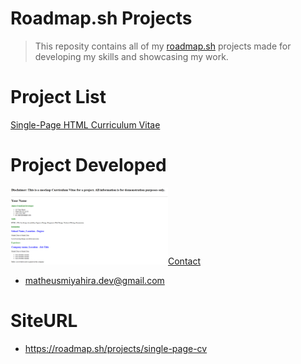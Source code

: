 # Roadmap.sh Projects
> This reposity contains all of my [roadmap.sh](https://roadmap.sh/) projects made for developing my skills and showcasing my work.

# Project List
[Single-Page HTML Curriculum Vitae](https://roadmap.sh/projects/single-page-cv)

# Project Developed

<p>
<a href='/Front-End Projects/Single-Page-CV'>
    <img width="50%" src="assets/Single-Page-CV.png" alt="Single Page CV>

</a>
</p>
        
# Contact
- matheusmiyahira.dev@gmail.com

# SiteURL
- https://roadmap.sh/projects/single-page-cv



